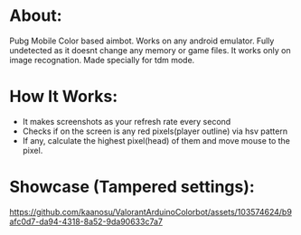 
# About:
Pubg Mobile Color based aimbot. Works on any android emulator. Fully undetected as it doesnt change any memory or game files. It works only on image recognation. Made specially for tdm mode.

# How It Works:
- It makes screenshots as your refresh rate every second
- Checks if on the screen is any red pixels(player outline) via hsv pattern
- If any, calculate the highest pixel(head) of them and move mouse to the pixel.

# Showcase (Tampered settings):


https://github.com/kaanosu/ValorantArduinoColorbot/assets/103574624/b9afc0d7-da94-4318-8a52-9da90633c7a7
